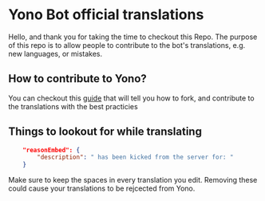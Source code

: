 # Yono Bot official translations
Hello, and thank you for taking the time to checkout this Repo. The purpose of this repo is to allow people to contribute to the bot's translations, e.g. new languages, or mistakes. 
## How to contribute to Yono?
You can checkout this [guide](https://gist.github.com/MarcDiethelm/7303312) that will tell you how to fork, and contribute to the translations with the best practicies

## Things to lookout for while translating
```json
    "reasonEmbed": {
        "description": " has been kicked from the server for: "
    }
```
Make sure to keep the spaces in every translation you edit. Removing these could cause your translations to be rejcected from Yono.